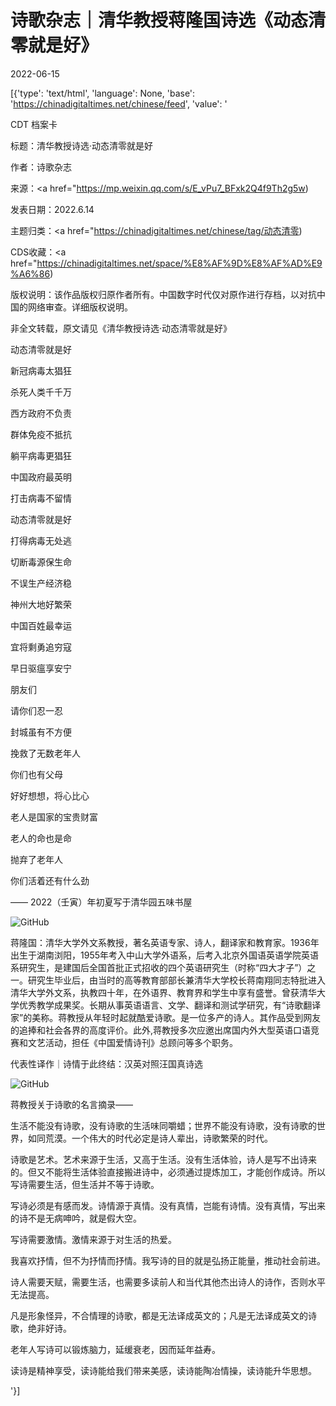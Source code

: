 # 诗歌杂志｜清华教授蒋隆国诗选《动态清零就是好》

2022-06-15

[{'type': 'text/html', 'language': None, 'base': 'https://chinadigitaltimes.net/chinese/feed', 'value': '

CDT 档案卡

标题：清华教授诗选·动态清零就是好

作者：诗歌杂志

来源：<a href="https://mp.weixin.qq.com/s/E_vPu7_BFxk2Q4f9Th2g5w)

发表日期：2022.6.14

主题归类：<a href="https://chinadigitaltimes.net/chinese/tag/动态清零)

CDS收藏：<a href="https://chinadigitaltimes.net/space/%E8%AF%9D%E8%AF%AD%E9%A6%86)

版权说明：该作品版权归原作者所有。中国数字时代仅对原作进行存档，以对抗中国的网络审查。详细版权说明。





非全文转载，原文请见《清华教授诗选·动态清零就是好》

动态清零就是好

新冠病毒太猖狂

杀死人类千千万

西方政府不负责

群体免疫不抵抗

躺平病毒更猖狂

中国政府最英明

打击病毒不留情

动态清零就是好

打得病毒无处逃

切断毒源保生命

不误生产经济稳

神州大地好繁荣

中国百姓最幸运

宜将剩勇追穷寇

早日驱瘟享安宁

朋友们

请你们忍一忍

封城虽有不方便

挽救了无数老年人

你们也有父母

好好想想，将心比心

老人是国家的宝贵财富

老人的命也是命

抛弃了老年人

你们活着还有什么劲

—— 2022（壬寅）年初夏写于清华园五味书屋

![GitHub](https://chinadigitaltimes.net/chinese/files/2022/06/image-1655276872453.png)

蒋隆国：清华大学外文系教授，著名英语专家、诗人，翻译家和教育家。1936年出生于湖南浏阳，1955年考入中山大学外语系，后考入北京外国语英语学院英语系研究生，是建国后全国首批正式招收的四个英语研究生（时称“四大才子”）之一。研究生毕业后，由当时的高等教育部部长兼清华大学校长蒋南翔同志特批进入清华大学外文系，执教四十年，在外语界、教育界和学生中享有盛誉。曾获清华大学优秀教学成果奖。长期从事英语语言、文学、翻译和测试学研究，有“诗歌翻译家”的美称。蒋教授从年轻时起就酷爱诗歌。是一位多产的诗人。其作品受到网友的追捧和社会各界的高度评价。此外,蒋教授多次应邀出席国内外大型英语口语竞赛和文艺活动，担任《中国爱情诗刊》总顾问等多个职务。

代表性译作｜诗情于此终结：汉英对照汪国真诗选

![GitHub](https://chinadigitaltimes.net/chinese/files/2022/06/image-1655277015361.png)

蒋教授关于诗歌的名言摘录——





生活不能没有诗歌，没有诗歌的生活味同嚼蜡；世界不能没有诗歌，没有诗歌的世界，如同荒漠。一个伟大的时代必定是诗人辈出，诗歌繁荣的时代。





诗歌是艺术。艺术来源于生活，又高于生活。没有生活体验，诗人是写不出诗来的。但又不能将生活体验直接搬进诗中，必须通过提炼加工，才能创作成诗。所以写诗需要生活，但生活并不等于诗歌。





写诗必须是有感而发。诗情源于真情。没有真情，岂能有诗情。没有真情，写出来的诗不是无病呻吟，就是假大空。





写诗需要激情。激情来源于对生活的热爱。





我喜欢抒情，但不为抒情而抒情。我写诗的目的就是弘扬正能量，推动社会前进。





诗人需要天赋，需要生活，也需要多读前人和当代其他杰出诗人的诗作，否则水平无法提高。





凡是形象怪异，不合情理的诗歌，都是无法译成英文的；凡是无法译成英文的诗歌，绝非好诗。





老年人写诗可以锻炼脑力，延缓衰老，因而延年益寿。





读诗是精神享受，读诗能给我们带来美感，读诗能陶冶情操，读诗能升华思想。



'}]